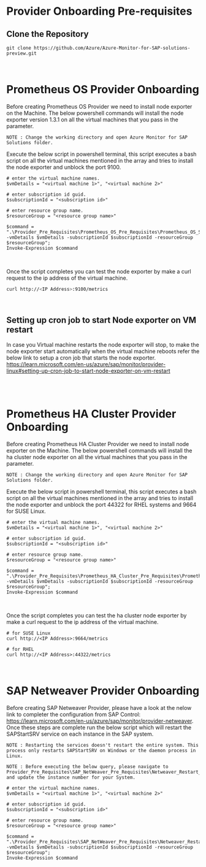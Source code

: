 # **Provider Onboarding Pre-requisites**

## Clone the Repository

```shell
git clone https://github.com/Azure/Azure-Monitor-for-SAP-solutions-preview.git
```

<br>

# Prometheus OS Provider Onboarding

Before creating Prometheus OS Provider we need to install node exporter on the Machine.
The below powershell commands will install the node exporter version 1.3.1 on all the virtual machines that you pass in the parameter.

```text
NOTE : Change the working directory and open Azure Monitor for SAP Solutions folder.
```

Execute the below script in powershell terminal, this script executes a bash script on all the virtual machines mentioned in the array and tries to install the node exporter and unblock the port 9100.

``` shell
# enter the virtual machine names.
$vmDetails = "<virtual machine 1>", "<virtual machine 2>"

# enter subscription id guid.
$subscriptionId = "<subscription id>"

# enter resource group name.
$resourceGroup = "<resource group name>"

$command = ".\Provider_Pre_Requisites\Prometheus_OS_Pre_Requisites\Prometheus_OS_Script.ps1 -vmDetails $vmDetails -subscriptionId $subscriptionId -resourceGroup $resourceGroup";
Invoke-Expression $command
```

<br>

Once the script completes you can test the node exporter by make a curl request to the ip address of the virtual machine.

```bash
curl http://<IP Address>:9100/metrics
```

<br>

## Setting up cron job to start Node exporter on VM restart

In case you Virtual machine restarts the node exporter will stop, to make the node exporter start automatically when the virtual machine reboots refer the below link to setup a cron job that starts the node exporter.
<https://learn.microsoft.com/en-us/azure/sap/monitor/provider-linux#setting-up-cron-job-to-start-node-exporter-on-vm-restart>

<br>
<br>

# Prometheus HA Cluster Provider Onboarding

Before creating Prometheus HA Cluster Provider we need to install node exporter on the Machine.
The below powershell commands will install the ha cluster node exporter on all the virtual machines that you pass in the parameter.

```text
NOTE : Change the working directory and open Azure Monitor for SAP Solutions folder.
```

Execute the below script in powershell terminal, this script executes a bash script on all the virtual machines mentioned in the array and tries to install the node exporter and unblock the port 44322 for RHEL systems and 9664 for SUSE Linux.

``` shell
# enter the virtual machine names.
$vmDetails = "<virtual machine 1>", "<virtual machine 2>"

# enter subscription id guid.
$subscriptionId = "<subscription id>"

# enter resource group name.
$resourceGroup = "<resource group name>"

$command = ".\Provider_Pre_Requisites\Prometheus_HA_Cluster_Pre_Requisites\Prometheus_HA_Script.ps1 -vmDetails $vmDetails -subscriptionId $subscriptionId -resourceGroup $resourceGroup";
Invoke-Expression $command
```

<br>

Once the script completes you can test the ha cluster node exporter by make a curl request to the ip address of the virtual machine.

``` shell
# for SUSE Linux
curl http://<IP Address>:9664/metrics

# for RHEL
curl http://<IP Address>:44322/metrics
```

<br>

# SAP Netweaver Provider Onboarding

Before creating SAP Netweaver Provider, please have a look at the nelow link to completer the configuration from SAP Control: <https://learn.microsoft.com/en-us/azure/sap/monitor/provider-netweaver>. Once these steps are complete run the below script which will restart the SAPStartSRV service on each instance in the SAP system.

```text
NOTE : Restarting the services doesn't restart the entire system. This process only restarts SAPStartSRV on Windows or the daemon process in Linux.
```

```text
NOTE : Before executing the below query, please navigate to Provider_Pre_Requisites\SAP_NetWeaver_Pre_Requisites\Netweaver_Restart_Service.sh and update the instance number for your System.
```


``` shell
# enter the virtual machine names.
$vmDetails = "<virtual machine 1>", "<virtual machine 2>"

# enter subscription id guid.
$subscriptionId = "<subscription id>"

# enter resource group name.
$resourceGroup = "<resource group name>"

$command = ".\Provider_Pre_Requisites\SAP_NetWeaver_Pre_Requisites\Netweaver_Restart_Script.ps1 -vmDetails $vmDetails -subscriptionId $subscriptionId -resourceGroup $resourceGroup";
Invoke-Expression $command
```

<br>

